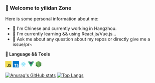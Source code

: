 ### 🚀 Welcome to yilidan Zone

Here is some personal information about me:

- 🔭 I'm Chinese and currently working in Hangzhou.
- 📖 I'm currently learning && using React.js/Vue.js...
- 🌱 Ask me about any question about my repos or directly give me a issue/pr~

**🔧 Language && Tools**  

<code><img height="20" src="https://raw.githubusercontent.com/github/explore/80688e429a7d4ef2fca1e82350fe8e3517d3494d/topics/javascript/javascript.png"></code>
<code><img height="20" src="https://raw.githubusercontent.com/github/explore/80688e429a7d4ef2fca1e82350fe8e3517d3494d/topics/typescript/typescript.png"></code>
<code><img height="20" src="https://raw.githubusercontent.com/github/explore/80688e429a7d4ef2fca1e82350fe8e3517d3494d/topics/react/react.png"></code>
<code><img height="20" src="https://raw.githubusercontent.com/github/explore/80688e429a7d4ef2fca1e82350fe8e3517d3494d/topics/vue/vue.png"></code>
<code><img height="20" src="https://raw.githubusercontent.com/github/explore/80688e429a7d4ef2fca1e82350fe8e3517d3494d/topics/nodejs/nodejs.png"></code>  

[![Anurag's GitHub stats](https://github-readme-stats.vercel.app/api?username=yilidan&theme=buefy)](https://github.com/yilidan)
[![Top Langs](https://github-readme-stats.vercel.app/api/top-langs/?username=anuraghazra&layout=compact&theme=buefy)](https://yilidan.github.io/myblog)
